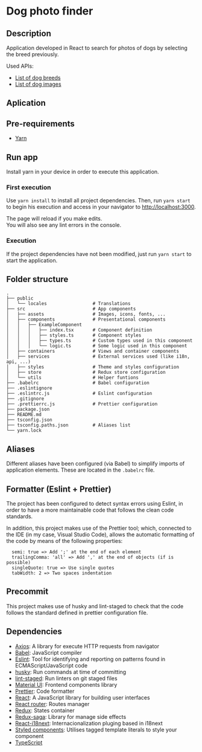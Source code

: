 # Dog photo finder

## Description

Application developed in React to search for photos of dogs by selecting the breed previously.

Used APIs:

- [List of dog breeds](https://dog.ceo/api/breeds/list/all)
- [List of dog images](https://dog.ceo/api/breed/<raza>/images)

## Aplication

## Pre-requirements

- [Yarn](https://yarnpkg.com/)

## Run app

Install yarn in your device in order to execute this application.

### First execution

Use `yarn install` to install all project dependencies.
Then, run `yarn start` to begin his execution and access in your navigator to [http://localhost:3000](http://localhost:3000).

The page will reload if you make edits.\
You will also see any lint errors in the console.

### Execution

If the project dependencies have not been modified, just run `yarn start` to start the application.

## Folder structure

    .
    ├── public
    │   └── locales                 # Translations
    ├── src                         # App components
    │   ├── assets                  # Images, icons, fonts, ...
    │   ├── components              # Presentational components
    │   │   ├── ExampleComponent
    │   │   │   ├── index.tsx       # Component definition
    │   │   │   ├── styles.ts       # Component styles
    │   │   │   ├── types.ts        # Custom types used in this component
    │   │   │   └── logic.ts        # Some logic used in this component
    │   ├── containers              # Views and container components
    │   ├── services                # External services used (like i18n, api, ...)
    │   ├── styles                  # Theme and styles configuration
    │   ├── store                   # Redux store configuration
    │   └── utils                   # Helper funtions
    ├── .babelrc                    # Babel configuration
    ├── .eslintignore
    ├── .eslintrc.js                # Eslint configuration
    ├── .gitignore
    ├── .prettierrc.js              # Prettier configuration
    ├── package.json
    ├── README.md
    ├── tsconfig.json
    ├── tsconfig.paths.json         # Aliases list
    └── yarn.lock

## Aliases

Different aliases have been configured (via Babel) to simplify imports of application elements. These are located in the `.babelrc` file.

## Formatter (Eslint + Prettier)

The project has been configured to detect syntax errors using Eslint, in order to have a more maintainable code that follows the clean code standards.

In addition, this project makes use of the Prettier tool; which, connected to the IDE (in my case, Visual Studio Code), allows the automatic formatting of the code by means of the following properties:

```
  semi: true => Add ';' at the end of each element
  trailingComma: 'all' => Add ',' at the end of objects (if is possible)
  singleQuote: true => Use single quotes
  tabWidth: 2 => Two spaces indentation
```

## Precommit

This project makes use of husky and lint-staged to check that the code follows the standard defined in prettier configuration file.

## Dependencies

- [Axios](https://github.com/axios/axios): A library for execute HTTP requests from navigator
- [Babel](https://babeljs.io/): JavaScript compiler
- [Eslint](https://eslint.org/): Tool for identifying and reporting on patterns found in ECMAScript/JavaScript code
- [husky](https://typicode.github.io/husk): Run commands at time of committing
- [lint-staged](https://github.com/okonet/lint-staged): Run linters on git staged files
- [Material UI](https://material-ui.com/): Frontend components library
- [Prettier](https://prettier.io/): Code formatter
- [React](https://es.reactjs.org/): A JavaScript library for building user interfaces
- [React router](https://reactrouter.com/): Routes manager
- [Redux](https://es.redux.js.org/): States container
- [Redux-saga](https://redux-saga.js.org/): Library for manage side effects
- [React-i18next](https://react.i18next.com/): Internacionalization pluging based in i18next
- [Styled components](https://styled-components.com/): Utilises tagged template literals to style your component
- [TypeScript](https://www.typescriptlang.org/)
